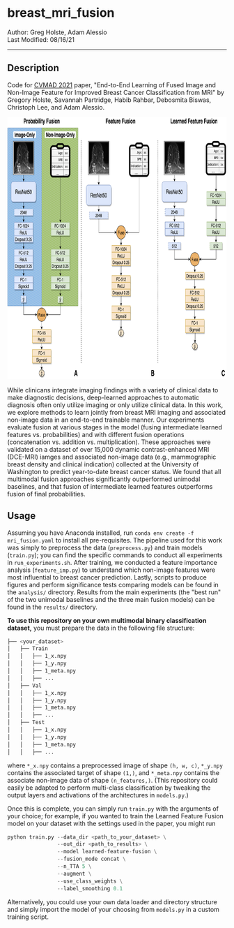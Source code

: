 # breast_mri_fusion

Author: Greg Holste, Adam Alessio<br/>
Last Modified: 08/16/21

--------------

## Description

Code for [CVMAD 2021](https://sites.google.com/view/CVAMD2021/) paper, "End-to-End Learning of Fused Image and Non-Image Feature for Improved Breast Cancer Classification from MRI" by Gregory Holste, Savannah Partridge, Habib Rahbar, Debosmita Biswas, Christoph Lee, and Adam Alessio.

<!-- ![](figs/fusion_architectures_all_v11.png) -->
<p align=center>
    <img src=figs/fusion_architectures_all_v11.png height=600>
</p>

While clinicans integrate imaging findings with a variety of clinical data to make diagnostic decisions, deep-learned approaches to automatic diagnosis often only utilize imaging or only utilize clinical data. In this work, we explore methods to learn jointly from breast MRI imaging and associated non-image data in an end-to-end trainable manner. Our experiments evaluate fusion at various stages in the model (fusing intermediate learned features vs. probabilities) and with different fusion operations (concatenation vs. addition vs. multiplication). These approaches were validated on a dataset of over 15,000 dynamic contrast-enhanced MRI (DCE-MRI) iamges and associated non-image data (e.g., mammographic breast density and clinical indication) collected at the University of Washington to predict year-to-date breast cancer status. We found that all multimodal fusion approaches significantly outperformed unimodal baselines, and that fusion of intermediate learned features outperforms fusion of final probabilities.

## Usage

Assuming you have Anaconda installed, run `conda env create -f mri_fusion.yaml` to install all pre-requisites. The pipeline used for this work was simply to preprocess the data (`preprocess.py`) and train models (`train.py`); you can find the specific commands to conduct all experiments in `run_experiments.sh`. After training, we conducted a feature importance analysis (`feature_imp.py`) to understand which non-image features were most influential to breast cancer prediction. Lastly, scripts to produce figures and perform significance tests comparing models can be found in the `analysis/` directory. Results from the main experiments (the "best run" of the two unimodal baselines and the three main fusion models) can be found in the `results/` directory.

**To use this repository on your own multimodal binary classification dataset,** you must prepare the data in the following file structure:
```bash
├── <your_dataset>
│   ├── Train
│   │   ├── 1_x.npy
│   │   ├── 1_y.npy
│   │   ├── 1_meta.npy
│   │   ├── ...
│   ├── Val
│   │   ├── 1_x.npy
│   │   ├── 1_y.npy
│   │   ├── 1_meta.npy
│   │   ├── ...
│   ├── Test
│   │   ├── 1_x.npy
│   │   ├── 1_y.npy
│   │   ├── 1_meta.npy
│   │   ├── ...
```
where `*_x.npy` contains a preprocessed image of shape `(h, w, c)`, `*_y.npy` contains the associated target of shape `(1,)`, and `*_meta.npy` contains the associate non-image data of shape `(n_features,)`. (This repository could easily be adapted to perform multi-class classification by tweaking the output layers and activations of the architectures in `models.py`.)

Once this is complete, you can simply run `train.py` with the arguments of your choice; for example, if you wanted to train the Learned Feature Fusion model on your dataset with the settings used in the paper, you might run
```python
python train.py --data_dir <path_to_your_dataset> \
                --out_dir <path_to_results> \
                --model learned-feature-fusion \
                --fusion_mode concat \
                --n_TTA 5 \
                --augment \
                --use_class_weights \
                --label_smoothing 0.1
```

Alternatively, you could use your own data loader and directory structure and simply import the model of your choosing from `models.py` in a custom training script.
